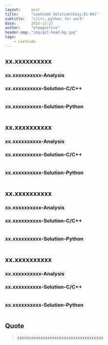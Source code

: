 ```yaml
---
layout:     post
title:      "LeetCode Solution(Easy.81-84)"
subtitle:   "c/c++，python，for work"
date:       2016-12-27
author:     "elmagnifico"
header-img: "img/git-head-bg.jpg"
tags:
    - LeetCode
---
```



## xx.xxxxxxxxxx



### xx.xxxxxxxxxx-Analysis



### xx.xxxxxxxxxx-Solution-C/C++

``` c++

```

### xx.xxxxxxxxxx-Solution-Python

``` python

```
	
## xx.xxxxxxxxxx



### xx.xxxxxxxxxx-Analysis



### xx.xxxxxxxxxx-Solution-C/C++

``` c++

```

### xx.xxxxxxxxxx-Solution-Python

``` python

```

## xx.xxxxxxxxxx



### xx.xxxxxxxxxx-Analysis



### xx.xxxxxxxxxx-Solution-C/C++

``` c++

```

### xx.xxxxxxxxxx-Solution-Python

``` python

```

## xx.xxxxxxxxxx



### xx.xxxxxxxxxx-Analysis



### xx.xxxxxxxxxx-Solution-C/C++

``` c++

```

### xx.xxxxxxxxxx-Solution-Python

``` python

```

## Quote

> xxxxxxxxxxxxxxxxxxxxxxxxxxxxxxxxxxxxx
> 